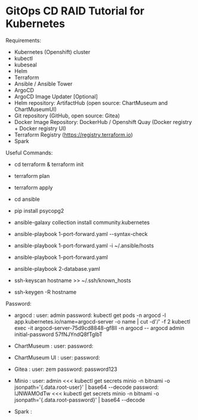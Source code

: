 # GitOps CD RAID Tutorial for Kubernetes

Requirements:
  - Kubernetes (Openshift) cluster
  - kubectl
  - kubeseal
  - Helm
  - Terraform
  - Ansible / Ansible Tower
  - ArgoCD
  - ArgoCD Image Updater [Optional]
  - Helm repository: ArtifactHub (open source: ChartMuseum and ChartMuseumUI)
  - Git repository (GitHub, open source: Gitea)
  - Docker Image Repository: DockerHub / Openshift Quay (Docker registry + Docker registry UI)
  - Terraform Registry (https://registry.terraform.io)
  - Spark


Useful Commands:
 - cd terraform & terraform init
 - terraform plan
 - terraform apply
 - cd ansible
 - pip install psycopg2

 - ansible-galaxy collection install community.kubernetes
 - ansible-playbook 1-port-forward.yaml --syntax-check
 - ansible-playbook 1-port-forward.yaml -i ~/.ansible/hosts
 - ansible-playbook 1-port-forward.yaml
 - ansible-playbook 2-database.yaml

- ssh-keyscan hostname >> ~/.ssh/known_hosts
- ssh-keygen -R hostname



Password:
  - argocd :
    user: admin
    password:
      kubectl get pods -n argocd -l app.kubernetes.io/name=argocd-server -o name | cut -d'/' -f 2
      kubectl exec -it argocd-server-75d9cd8848-gf8ll -n argocd -- argocd admin initial-password
      57fNJYndQ8fTglbT

  - ChartMuseum :
    user:
    password:

  - ChartMuseum UI :
    user:
    password:

  - Gitea :
    user: zem
    password: password123

  - Minio :
    user: admin            <<<  kubectl get secrets minio -n bitnami -o jsonpath='{.data.root-user}' | base64 --decode
    password: lJNWAMOdTw   <<<  kubectl get secrets minio -n bitnami -o jsonpath='{.data.root-password}' | base64 --decode

 - Spark :
